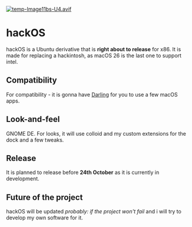 [![temp-Image11bs-U4.avif](https://i.postimg.cc/6pjVNHJH/temp-Image11bs-U4.avif)](https://postimg.cc/LJPgt3sf)

# hackOS
hackOS is a Ubuntu derivative that is **right about to release** for x86.
It is made for replacing a hackintosh, as macOS 26 is the last one to support intel.

## Compatibility
For compatibility - it is gonna have [Darling](https://www.darlinghq.org/) for you to use a few macOS apps.

## Look-and-feel
GNOME DE.
For looks, it will use colloid and my custom extensions for the dock and a few tweaks.

## Release
It is planned to release before **24th October** as it is currently in development.

## Future of the project
hackOS will be updated *probably: if the project won't fail* and i will try to develop my own software for it.
